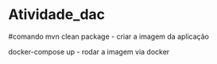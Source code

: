 # Atividade_dac

#comando 
mvn clean package - criar a imagem da aplicação

docker-compose up - rodar a imagem via docker
